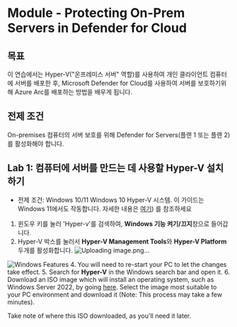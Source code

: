 # Module - Protecting On-Prem Servers in Defender for Cloud 

## 목표
이 연습에서는 Hyper-V("온프레미스 서버" 역할)를 사용하여 개인 클라이언트 컴퓨터에 서버를 배포한 후, Microsoft Defender for Cloud를 사용하여 서버를 보호하기위해 Azure Arc를 배포하는 방법을 배우게 됩니다.

## 전제 조건
On-premises 컴퓨터의 서버 보호를 위해 Defender for Servers(플랜 1 또는 플랜 2)를 활성화해야 합니다.

## Lab 1: 컴퓨터에 서버를 만드는 데 사용할 Hyper-V 설치하기

* 전제 조건: Windows 10/11
Windows 10 Hyper-V 시스템. 이 가이드는 Windows 11에서도 작동합니다. 자세한 내용은 [여기](https://learn.microsoft.com/en-us/virtualization/hyper-v-on-windows/reference/hyper-v-requirements)) 를 참조하세요

1. 윈도우 키를 눌러 'Hyper-v'를 검색하여, **Windows 기능 켜기/끄지**창으로 들어갑니다. 
2. Hyper-V 박스를 눌러서 **Hyper-V Management Tools**와 **Hyper-V Platform** 두개를 활성화합니다.
![Uploading image.png…]()

![Windows Features](../Images/windowsfeatures.png?raw=true)
4. You will need to re-start your PC to let the changes take effect.
5. Search for **Hyper-V** in the Windows search bar and open it.
6. Download an ISO image which will install an operating system, such as Windows Server 2022, by going [here](https://www.microsoft.com/en-us/evalcenter/download-windows-server-2022).
Select the image most suitable to your PC environment and download it (Note: This process may take a few minutes). 

Take note of where this ISO downloaded, as you'll need it later.
